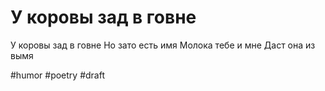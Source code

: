 # У коровы зад в говне

У коровы зад в говне
Но зато есть имя
Молока тебе и мне
Даст она из вымя

#humor #poetry
#draft